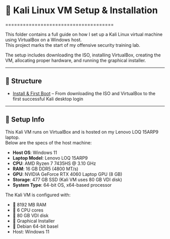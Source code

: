 # 🧪 Kali Linux VM Setup & Installation
=====================================

This folder contains a full guide on how I set up a Kali Linux virtual machine using VirtualBox on a Windows host.  
This project marks the start of my offensive security training lab.

The setup includes downloading the ISO, installing VirtualBox, creating the VM, allocating proper hardware, and running the graphical installer.

---

## 📁 Structure

- [Install & First Boot](install-kali.md) – From downloading the ISO and VirtualBox to the first successful Kali desktop login

---

## 🔧 Setup Info

This Kali VM runs on VirtualBox and is hosted on my Lenovo LOQ 15ARP9 laptop.  
Below are the specs of the host machine:

- **Host OS**: Windows 11  
- **Laptop Model**: Lenovo LOQ 15ARP9  
- **CPU**: AMD Ryzen 7 7435HS @ 3.10 GHz  
- **RAM**: 16 GB DDR5 (4800 MT/s)  
- **GPU**: NVIDIA GeForce RTX 4060 Laptop GPU (8 GB)  
- **Storage**: 477 GB SSD (Kali VM uses 80 GB VDI disk)  
- **System Type**: 64-bit OS, x64-based processor  

The Kali VM is configured with:

- 🧠 8192 MB RAM  
- 🧠 6 CPU cores  
- 💾 80 GB VDI disk  
- 📀 Graphical Installer  
- 🧬 Debian 64-bit basel  
- Host: Windows 11
